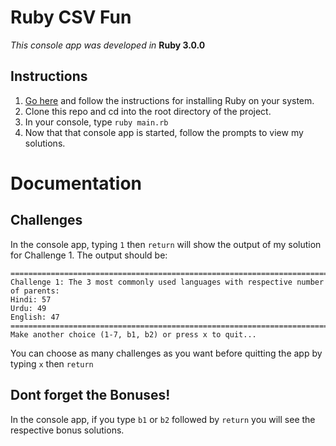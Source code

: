 # Ruby CSV Fun

*This console app was developed in* **Ruby 3.0.0**

## Instructions
1. [Go here](https://www.ruby-lang.org/en/documentation/installation/) and follow the instructions for installing Ruby on your system.
2. Clone this repo and cd into the root directory of the project.
3. In your console, type `ruby main.rb`
4. Now that that console app is started, follow the prompts to view my solutions.

# Documentation

## Challenges
In the console app, typing `1` then `return` will show the output of my solution for Challenge 1. The output should be:
```
================================================================================
Challenge 1: The 3 most commonly used languages with respective number of parents: 
Hindi: 57
Urdu: 49
English: 47
================================================================================
Make another choice (1-7, b1, b2) or press x to quit...
```
You can choose as many challenges as you want before quitting the app by typing `x` then `return`

## Dont forget the Bonuses!
In the console app, if you type `b1` or `b2` followed by `return` you will see the respective bonus solutions.